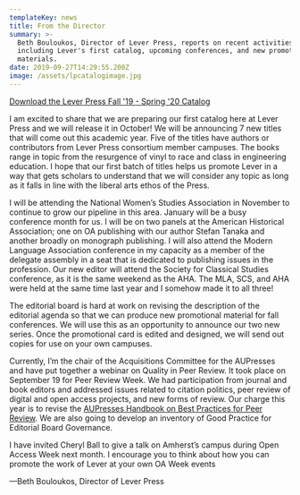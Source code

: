 ```yaml
---
templateKey: news
title: From the Director
summary: >-
  Beth Bouloukos, Director of Lever Press, reports on recent activities
  including Lever's first catalog, upcoming conferences, and new promotional
  materials.
date: 2019-09-27T14:29:55.200Z
image: /assets/lpcatalogimage.jpg
---
```

<a href="/assets/leverpress-catalog-web.pdf">Download the Lever Press Fall '19 - Spring '20 Catalog</a>

I am excited to share that we are preparing our first catalog here at Lever Press and we will release it in October! We will be announcing 7 new titles that will come out this academic year. Five of the titles have authors or contributors from Lever Press consortium member campuses. The books range in topic from the resurgence of vinyl to race and class in engineering education. I hope that our first batch of titles helps us promote Lever in a way that gets scholars to understand that we will consider any topic as long as it falls in line with the liberal arts ethos of the Press.

I will be attending the National Women’s Studies Association in November to continue to grow our pipeline in this area. January will be a busy conference month for us. I will be on two panels at the American Historical Association; one on OA publishing with our author Stefan Tanaka and another broadly on monograph publishing. I will also attend the Modern Language Association conference in my capacity as a member of the delegate assembly in a seat that is dedicated to publishing issues in the profession. Our new editor will attend the Society for Classical Studies conference, as it is the same weekend as the AHA. The MLA, SCS, and AHA were held at the same time last year and I somehow made it to all three!

The editorial board is hard at work on revising the description of the editorial agenda so that we can produce new promotional material for fall conferences. We will use this as an opportunity to announce our two new series. Once the promotional card is edited and designed, we will send out copies for use on your own campuses.

Currently, I’m the chair of the Acquisitions Committee for the AUPresses and have put together a webinar on Quality in Peer Review. It took place on September 19 for Peer Review Week. We had participation from journal and book editors and addressed issues related to citation politics, peer review of digital and open access projects, and new forms of review. Our charge this year is to revise the [AUPresses Handbook on Best Practices for Peer Review](http://www.aupresses.org/resources/for-members/handbooks-and-toolkits/peer-review-best-practices). We are also going to develop an inventory of Good Practice for Editorial Board Governance.

I have invited Cheryl Ball to give a talk on Amherst’s campus during Open Access Week next month. I encourage you to think about how you can promote the work of Lever at your own OA Week events

—Beth Bouloukos, Director of Lever Press
